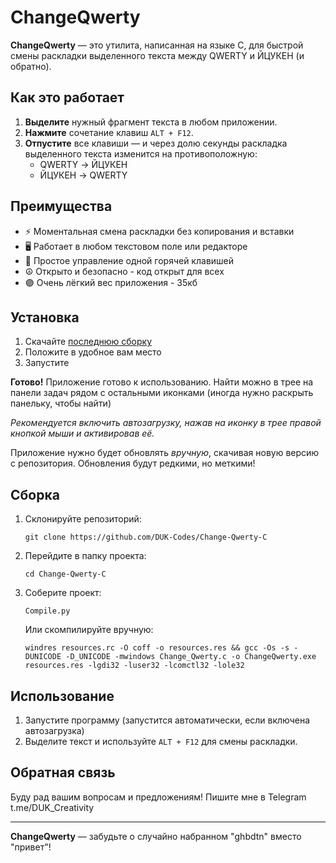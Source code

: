 # ChangeQwerty

**ChangeQwerty** — это утилита, написанная на языке C, для быстрой смены раскладки выделенного текста между QWERTY и ЙЦУКЕН (и обратно).

## Как это работает

1. **Выделите** нужный фрагмент текста в любом приложении.
2. **Нажмите** сочетание клавиш `ALT + F12`.
3. **Отпустите** все клавиши — и через долю секунды раскладка выделенного текста изменится на противоположную:
   - QWERTY → ЙЦУКЕН
   - ЙЦУКЕН → QWERTY

## Преимущества

- ⚡ Моментальная смена раскладки без копирования и вставки
- 🖥 Работает в любом текстовом поле или редакторе
- 🔑 Простое управление одной горячей клавишей
- ☮️ Открыто и безопасно - код открыт для всех
- 🟣 Очень лёгкий вес приложения - 35кб

## Установка

1. Скачайте [последнюю сборку](https://github.com/DUK-Codes/Change-Qwerty-C/releases/download/Release_Change_Qwerty/Change_Qwerty-V5.2.exe)
2. Положите в удобное вам место
3. Запустите

**Готово!** Приложение готово к использованию. Найти можно в трее на панели задач рядом с остальными иконками (иногда нужно раскрыть панельку, чтобы найти)

   *Рекомендуется включить автозагрузку, нажав на иконку в трее правой кнопкой мыши и активировав её.*

Приложение нужно будет обновлять *вручную*, скачивая новую версию с репозитория. Обновления будут редкими, но меткими!

## Сборка

1. Склонируйте репозиторий:
   ```
   git clone https://github.com/DUK-Codes/Change-Qwerty-C
   ```
2. Перейдите в папку проекта:
   ```
   cd Change-Qwerty-C
   ```
3. Соберите проект:
   ```
   Compile.py
   ```

   Или скомпилируйте вручную:
   ```
   windres resources.rc -O coff -o resources.res && gcc -Os -s -DUNICODE -D_UNICODE -mwindows Change_Qwerty.c -o ChangeQwerty.exe resources.res -lgdi32 -luser32 -lcomctl32 -lole32
   ```

## Использование

1. Запустите программу (запустится автоматически, если включена автозагрузка)
2. Выделите текст и используйте `ALT + F12` для смены раскладки.

## Обратная связь

Буду рад вашим вопросам и предложениям! Пишите мне в Telegram t.me/DUK_Creativity

---
**ChangeQwerty** — забудьте о случайно набранном "ghbdtn" вместо "привет"!  
